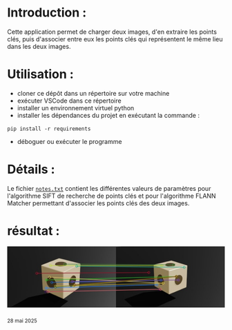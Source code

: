 # Introduction :

Cette application permet de charger deux images, d'en extraire les points clés, 
puis d'associer entre eux les points clés qui représentent le même lieu dans les deux images.

# Utilisation :

* cloner ce dépôt dans un répertoire sur votre machine
* exécuter VSCode dans ce répertoire
* installer un environnement virtuel python
* installer les dépendances du projet en exécutant la commande :
```shell
pip install -r requirements
```
* déboguer ou exécuter le programme

# Détails :

Le fichier [`notes.txt`](./notes.txt) contient les différentes valeurs de paramètres pour l'algorithme
SIFT de recherche de points clés et pour l'algorithme FLANN Matcher permettant d'associer les points clés des deux images.

# résultat :

![matches](./doc/matches.jpg)


<sub>28 mai 2025</sub>